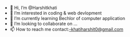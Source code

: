 - 👋 Hi, I’m @Harshitkhati
- 👀 I’m interested in coding & web devlopment
- 🌱 I’m currently learning Bechlor of computer application
- 💞️ I’m looking to collaborate on ...
- 📫 How to reach me contact:-khatiharshit0@gmail.com

<!---
Harshitkhati/Harshitkhati is a ✨ special ✨ repository because its `README.md` (this file) appears on your GitHub profile.
You can click the Preview link to take a look at your changes.
--->
